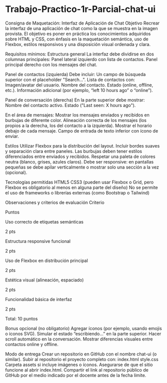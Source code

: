 # Trabajo-Practico-1r-Parcial-chat-ui
Consigna de Maquetación: Interfaz de Aplicación de Chat
Objetivo
Recrear la interfaz de una aplicación de chat como la que se muestra en la imagen provista. El objetivo es poner en práctica los conocimientos adquiridos sobre HTML y CSS, con énfasis en la maquetación semántica, uso de Flexbox, estilos responsivos y una disposición visual ordenada y clara.

Requisitos mínimos:
Estructura general
La interfaz debe dividirse en dos columnas principales:
Panel lateral izquierdo con lista de contactos.
Panel principal derecho con los mensajes del chat.

Panel de contactos (izquierda)
Debe incluir:
Un campo de búsqueda superior con el placeholder "Search...".
Lista de contactos con:
Imagen/avatar del usuario.
Nombre del contacto.
Estado (online, offline, etc.).
Información adicional (por ejemplo, “left 10 hours ago” o “online”).

Panel de conversación (derecha)
En la parte superior debe mostrar:
Nombre del contacto activo.
Estado ("Last seen: X hours ago").

En el área de mensajes:
Mostrar los mensajes enviados y recibidos en burbujas de diferente color.
Alineación correcta de los mensajes (los propios a la derecha, los del contacto a la izquierda).
Mostrar el horario debajo de cada mensaje.
Campo de entrada de texto inferior con ícono de enviar.

Estilos
Utilizar Flexbox para la distribución del layout.
Incluir bordes suaves y separación clara entre paneles.
Las burbujas deben tener estilos diferenciados entre enviados y recibidos.
Respetar una paleta de colores neutra (blanco, grises, azules claros).
Debe ser responsive: en pantallas pequeñas se debe apilar verticalmente o mostrar solo una sección a la vez (opcional).

Tecnologías permitidas
HTML5
CSS3 (pueden usar Flexbox o Grid, pero Flexbox es obligatorio al menos en alguna parte del diseño)
No se permite el uso de frameworks o librerías externas (como Bootstrap o Tailwind)


Observaciones y criterios de evaluación
Criterio

Puntos

Uso correcto de etiquetas semánticas

2 pts

Estructura responsive funcional

2 pts

Uso de Flexbox en distribución principal

2 pts

Estética visual (alineación, espaciado)

2 pts

Funcionalidad básica de interfaz

2 pts

Total: 10 puntos

Bonus opcional (no obligatorio)
Agregar íconos (por ejemplo, usando emojis o íconos SVG).
Simular el estado “escribiendo...” en la parte superior.
Hacer scroll automático en la conversación.
Mostrar diferencias visuales entre contactos online y offline.

Modo de entrega
Crear un repositorio en GitHub con el nombre chat-ui (o similar).
Subir al repositorio el proyecto completo con:
index.html
style.css
Carpeta assets si incluye imágenes o íconos.
Asegurarse de que el sitio funcione al abrir index.html.
Compartir el link al repositorio público de GitHub por el medio indicado por el docente antes de la fecha límite.

